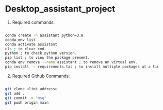 # Desktop_assistant_project

1. Required commands:
```bash

conda create -n assistant python=3.8
conda env list
conda activate assistant
cls ; to clear cmd.
python ; to check python version.
pip list ; to view the package present.
conda env remove --name assistant ; to remove an virtual env.
pip install -r requirements.txt ; to install multiple packages at a time.

```
 2. Required Github Commands:

```bash

git clone <link_address>
git add .
git commit -m "msg"
git push origin main

```